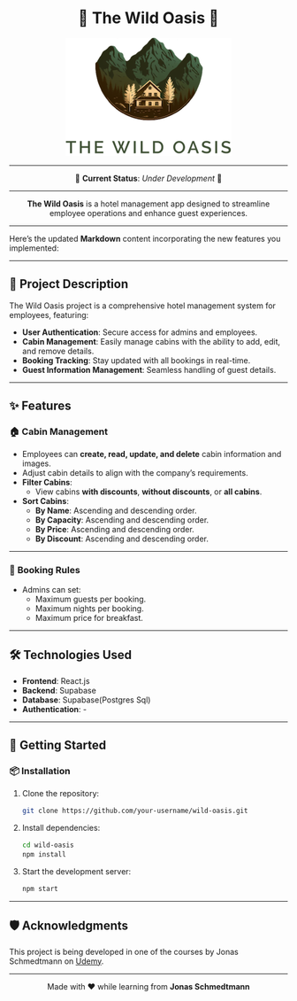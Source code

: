 <div align="center">

# 🌴 **The Wild Oasis** 🌴

![alt text](public/logo-light.png)

---

🚧 **Current Status**: _Under Development_ 🚧

---

**The Wild Oasis** is a hotel management app designed to streamline employee operations and enhance guest experiences.

</div>

---

Here’s the updated **Markdown** content incorporating the new features you implemented:

---

## 📌 **Project Description**

The Wild Oasis project is a comprehensive hotel management system for employees, featuring:

- **User Authentication**: Secure access for admins and employees.
- **Cabin Management**: Easily manage cabins with the ability to add, edit, and remove details.
- **Booking Tracking**: Stay updated with all bookings in real-time.
- **Guest Information Management**: Seamless handling of guest details.

---

## ✨ **Features**

### 🏠 **Cabin Management**

- Employees can **create, read, update, and delete** cabin information and images.
- Adjust cabin details to align with the company’s requirements.
- **Filter Cabins**:
  - View cabins **with discounts**, **without discounts**, or **all cabins**.
- **Sort Cabins**:
  - **By Name**: Ascending and descending order.
  - **By Capacity**: Ascending and descending order.
  - **By Price**: Ascending and descending order.
  - **By Discount**: Ascending and descending order.

---

### 📅 **Booking Rules**

- Admins can set:
  - Maximum guests per booking.
  - Maximum nights per booking.
  - Maximum price for breakfast.

---

<!-- ### 🔮 **Future Updates**

- **Online Booking for Guests**: Enable public reservations, allowing external users to book directly.
- **Expanded Functionality**: Additional tools and features to improve both internal and external user experience. -->

## 🛠️ **Technologies Used**

- **Frontend**: React.js
- **Backend**: Supabase
- **Database**: Supabase(Postgres Sql)
- **Authentication**: -

---

## 🚀 **Getting Started**

### 📦 **Installation**

1. Clone the repository:
   ```bash
   git clone https://github.com/your-username/wild-oasis.git
   ```
2. Install dependencies:
   ```bash
   cd wild-oasis
   npm install
   ```
3. Start the development server:
   ```bash
   npm start
   ```

---

## 🛡️ **Acknowledgments**

This project is being developed in one of the courses by Jonas Schmedtmann on [Udemy](https://www.udemy.com/).

---

<div align="center">

Made with ❤️ while learning from **Jonas Schmedtmann**

</div>

